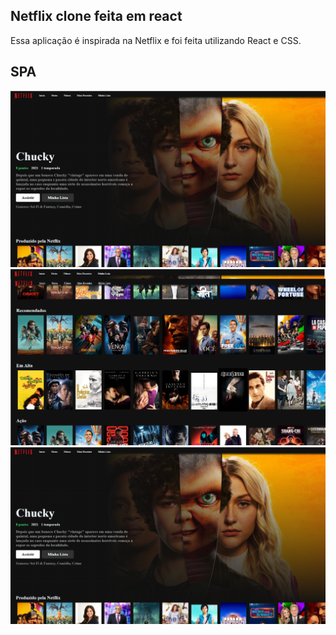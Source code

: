 ## Netflix clone feita em react

Essa aplicação é inspirada na Netflix e foi feita utilizando React e CSS.

## SPA
![Netflix1](public/NET1.png?raw=true "Initial Page")
![Netflix2](public/NET2.png?raw=true "Initial Page")
![Netflix3](public/NET1.png?raw=true "Initial Page")

